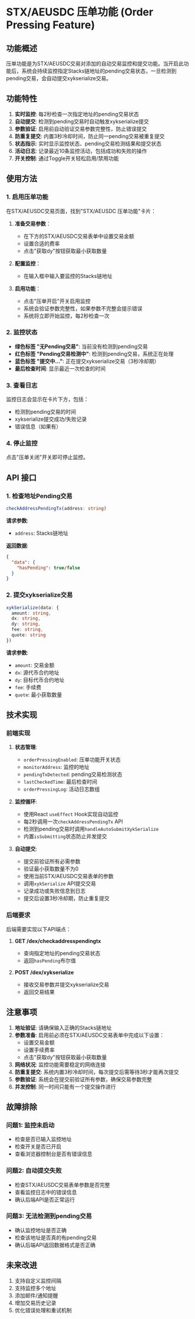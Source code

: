 # STX/AEUSDC 压单功能 (Order Pressing Feature)

## 功能概述

压单功能是为STX/AEUSDC交易对添加的自动交易监控和提交功能。当开启此功能后，系统会持续监控指定Stacks链地址的pending交易状态，一旦检测到pending交易，会自动提交xykserialize交易。

## 功能特性

1. **实时监控**: 每2秒检查一次指定地址的pending交易状态
2. **自动提交**: 检测到pending交易时自动触发xykserialize提交
3. **参数验证**: 启用前自动验证交易参数完整性，防止错误提交
4. **防重复提交**: 内置3秒冷却时间，防止同一pending交易被重复提交
5. **状态指示**: 实时显示监控状态、pending交易检测结果和提交状态
6. **活动日志**: 记录最近10条监控活动，包括成功和失败的操作
7. **开关控制**: 通过Toggle开关轻松启用/禁用功能

## 使用方法

### 1. 启用压单功能

在STX/AEUSDC交易页面，找到"STX/AEUSDC 压单功能"卡片：

1. **准备交易参数**：
   - 在下方的STX/AEUSDC交易表单中设置交易金额
   - 设置合适的费率
   - 点击"获取dy"按钮获取最小获取数量
   
2. **配置监控**：
   - 在输入框中输入要监控的Stacks链地址
   
3. **启用功能**：
   - 点击"压单开启"开关启用监控
   - 系统会验证参数完整性，如果参数不完整会提示错误
   - 系统将立即开始监控，每2秒检查一次

### 2. 监控状态

- **绿色标签 "无Pending交易"**: 当前没有检测到pending交易
- **红色标签 "Pending交易检测中"**: 检测到pending交易，系统正在处理
- **蓝色标签 "提交中..."**: 正在提交xykserialize交易（3秒冷却期）
- **最后检查时间**: 显示最近一次检查的时间

### 3. 查看日志

监控日志会显示在卡片下方，包括：
- 检测到pending交易的时间
- xykserialize提交成功/失败记录
- 错误信息（如果有）

### 4. 停止监控

点击"压单关闭"开关即可停止监控。

## API 接口

### 1. 检查地址Pending交易

```typescript
checkAddressPendingTx(address: string)
```

**请求参数**:
- `address`: Stacks链地址

**返回数据**:
```json
{
  "data": {
    "hasPending": true/false
  }
}
```

### 2. 提交xykserialize交易

```typescript
xykSerialize(data: {
  amount: string,
  dx: string,
  dy: string,
  fee: string,
  quote: string
})
```

**请求参数**:
- `amount`: 交易金额
- `dx`: 源代币合约地址
- `dy`: 目标代币合约地址
- `fee`: 手续费
- `quote`: 最小获取数量

## 技术实现

### 前端实现

1. **状态管理**:
   - `orderPressingEnabled`: 压单功能开关状态
   - `monitorAddress`: 监控的地址
   - `pendingTxDetected`: pending交易检测状态
   - `lastCheckedTime`: 最后检查时间
   - `orderPressingLog`: 活动日志数组

2. **监控循环**:
   - 使用React `useEffect` Hook实现自动监控
   - 每2秒调用一次`checkAddressPendingTx` API
   - 检测到pending交易时调用`handleAutoSubmitXykSerialize`
   - 内置`isSubmitting`状态防止并发提交

3. **自动提交**:
   - 提交前验证所有必需参数
   - 验证最小获取数量不为0
   - 使用当前STX/AEUSDC交易表单的参数
   - 调用`xykSerialize` API提交交易
   - 记录成功或失败信息到日志
   - 提交后设置3秒冷却期，防止重复提交

### 后端要求

后端需要实现以下API端点：

1. **GET /dex/checkaddresspendingtx**
   - 查询指定地址的pending交易状态
   - 返回`hasPending`布尔值

2. **POST /dex/xykserialize**
   - 接收交易参数并提交xykserialize交易
   - 返回交易结果

## 注意事项

1. **地址验证**: 请确保输入正确的Stacks链地址
2. **参数准备**: 启用前必须在STX/AEUSDC交易表单中完成以下设置：
   - 设置交易金额
   - 设置手续费率
   - 点击"获取dy"按钮获取最小获取数量
3. **网络状况**: 监控功能需要稳定的网络连接
4. **防重复提交**: 系统内置3秒冷却时间，每次提交后需等待3秒才能再次提交
5. **参数验证**: 系统会在提交前验证所有参数，确保交易参数完整
6. **并发控制**: 同一时间只能有一个提交操作进行

## 故障排除

### 问题1: 监控未启动
- 检查是否已输入监控地址
- 检查开关是否已开启
- 查看浏览器控制台是否有错误信息

### 问题2: 自动提交失败
- 检查STX/AEUSDC交易表单参数是否完整
- 查看监控日志中的错误信息
- 确认后端API是否正常运行

### 问题3: 无法检测到pending交易
- 确认监控地址是否正确
- 检查该地址是否真的有pending交易
- 确认后端API返回数据格式是否正确

## 未来改进

1. 支持自定义监控间隔
2. 支持监控多个地址
3. 添加邮件/通知提醒
4. 增加交易历史记录
5. 优化错误处理和重试机制
